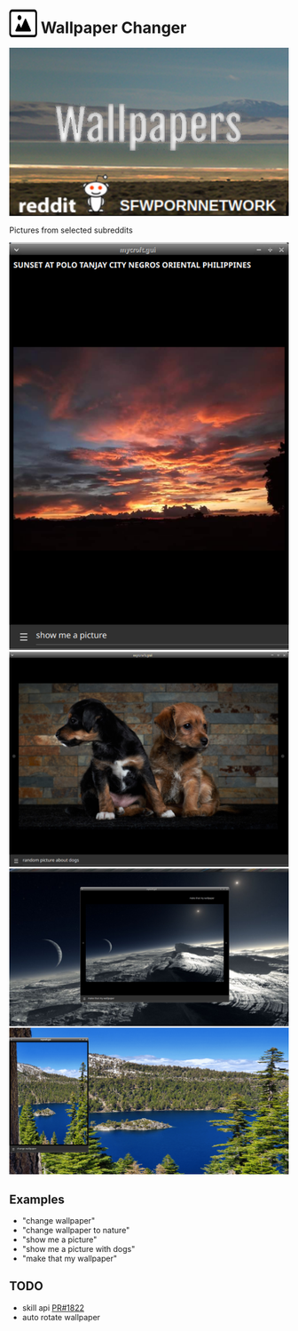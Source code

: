 # <img src='./icon.png' width='50' height='50' style='vertical-align:bottom'/> Wallpaper Changer

![](./logo.png)

Pictures from selected subreddits

![](./gui.png)
![](./gui2.png)
![](./gui3.png)
![](./gui.gif)

## Examples
* "change wallpaper"
* "change wallpaper to nature"
* "show me a picture"
* "show me a picture with dogs"
* "make that my wallpaper"

## TODO

- skill api [PR#1822](https://github.com/MycroftAI/mycroft-core/pull/1822)
- auto rotate wallpaper